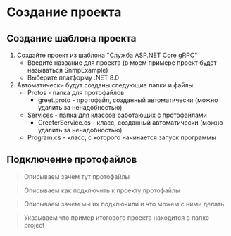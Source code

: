 # Создание проекта

## Создание шаблона проекта

1) Создайте проект из шаблона "Служба ASP.NET Core gRPC"
    * Введите название для проекта (в моем примере проект будет называться SnmpExample)
    * Выберите платформу .NET 8.0
2) Автоматически будут созданы следующие папки и файлы:
    * Protos - папка для протофайлов
        * greet.proto - протофайл, созданный автоматически (можно удалить за ненадобностью)
    * Services - папка для классов работающих с протофайлами
        * GreeterService.cs - класс, созданный автоматически (можно удалить за ненадобностью)
    * Program.cs - класс, с которого начинается запуск программы
    

## Подключение протофайлов


> Описываем зачем тут протофайлы

> Описываем как подключить к проекту протофайлы

> Описываем зачем мы их подключили и что можем с ними делать

> Указываем что пример итогового проекта находится в папке project
